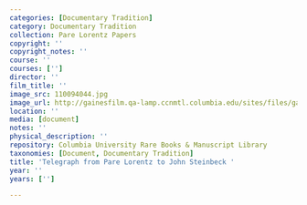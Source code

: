```yaml
---
categories: [Documentary Tradition]
category: Documentary Tradition
collection: Pare Lorentz Papers
copyright: ''
copyright_notes: ''
course: ''
courses: ['']
director: ''
film_title: ''
image_src: 110094044.jpg
image_url: http://gainesfilm.qa-lamp.ccnmtl.columbia.edu/sites/files/gainesfilm/images/110094044.jpg
location: ''
media: [document]
notes: ''
physical_description: ''
repository: Columbia University Rare Books & Manuscript Library
taxonomies: [Document, Documentary Tradition]
title: 'Telegraph from Pare Lorentz to John Steinbeck '
year: ''
years: ['']

---
```

